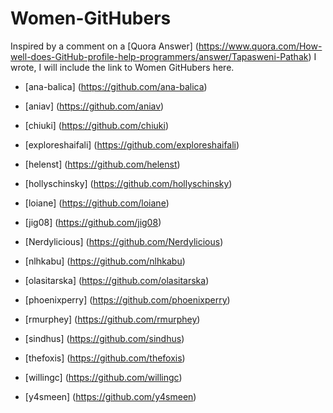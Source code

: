 # Women-GitHubers
Inspired by a comment on a [Quora Answer] (https://www.quora.com/How-well-does-GitHub-profile-help-programmers/answer/Tapasweni-Pathak) I wrote, I will include the link to Women GitHubers here.


* [ana-balica] (https://github.com/ana-balica)

* [aniav] (https://github.com/aniav)

* [chiuki] (https://github.com/chiuki)

* [exploreshaifali] (https://github.com/exploreshaifali)

* [helenst] (https://github.com/helenst)

* [hollyschinsky] (https://github.com/hollyschinsky)

* [loiane] (https://github.com/loiane)

* [jig08] (https://github.com/jig08)

* [Nerdylicious] (https://github.com/Nerdylicious)

* [nlhkabu] (https://github.com/nlhkabu)

* [olasitarska] (https://github.com/olasitarska)

* [phoenixperry] (https://github.com/phoenixperry)

* [rmurphey] (https://github.com/rmurphey)

* [sindhus] (https://github.com/sindhus)

* [thefoxis] (https://github.com/thefoxis)

* [willingc] (https://github.com/willingc)

* [y4smeen] (https://github.com/y4smeen)







